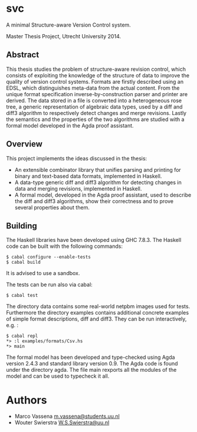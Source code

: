 svc
============

A minimal Structure-aware Version Control system.

Master Thesis Project, Utrecht University 2014.

Abstract
--------
This thesis studies the problem of structure-aware revision control, 
which consists of exploiting the knowledge of the structure of data 
to improve the quality of version control systems. 
Formats are firstly described using an EDSL, which distinguishes meta-data 
from the actual content.  From the unique format specification inverse-by-construction 
parser and printer are derived.
The data stored in a file is converted into a heterogeneous rose tree, 
a generic representation of algebraic data types, used by a diff and diff3 algorithm to 
respectively detect changes and merge revisions. 
Lastly the semantics and the properties of the two algorithms are studied with a formal 
model developed in the Agda proof assistant.

Overview
--------

This project implements the ideas discussed in the thesis:
* An extensible combinator library that unifies parsing and printing 
  for binary and text-based data formats, implemented in Haskell.
* A data-type generic diff and diff3 algorithm for detecting changes
  in data and merging revisions, implemented in Haskell.
* A formal model, developed in the Agda proof assistant, used to describe 
  the diff and diff3 algorithms, show their correctness and to prove several properties about them.

Building
------------------------
The Haskell libraries have been developed using GHC 7.8.3.
The Haskell code can be built with the following commands:
```
$ cabal configure --enable-tests
$ cabal build
```

It is advised to use a sandbox.

The tests can be run also via cabal:
```
$ cabal test
```

The directory data contains some real-world netpbm images used for tests.
Furthermore the directory examples contains additional concrete examples
of simple format descriptions, diff and diff3.
They can be run interactively, e.g. :
```
$ cabal repl
*> :l examples/formats/Csv.hs
*> main
```

The formal model has been developed and type-checked using Agda version 2.4.3
and standard library version 0.9.
The Agda code is found under the directory agda.
The file main rexports all the modules of the model and can be used
to typecheck it all.

# Authors
* Marco Vassena <m.vassena@students.uu.nl>
* Wouter Swierstra <W.S.Swierstra@uu.nl>

